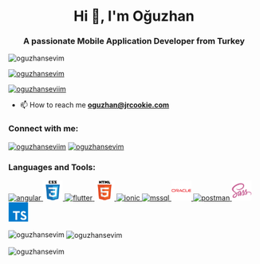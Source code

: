 <h1 align="center">Hi 👋, I'm Oğuzhan</h1>
<h3 align="center">A passionate Mobile Application Developer from Turkey</h3>

<p align="left"> <img src="https://komarev.com/ghpvc/?username=oguzhansevim&label=Profile%20views&color=0e75b6&style=flat" alt="oguzhansevim" /> </p>

<p align="left"> <a href="https://github.com/ryo-ma/github-profile-trophy"><img src="https://github-profile-trophy.vercel.app/?username=oguzhansevim" alt="oguzhansevim" /></a> </p>

<p align="left"> <a href="https://twitter.com/oguzhanseviim" target="blank"><img src="https://img.shields.io/twitter/follow/oguzhanseviim?logo=twitter&style=for-the-badge" alt="oguzhanseviim" /></a> </p>

- 📫 How to reach me **oguzhan@jrcookie.com**

<h3 align="left">Connect with me:</h3>
<p align="left">
<a href="https://twitter.com/oguzhanseviim" target="blank"><img align="center" src="https://raw.githubusercontent.com/rahuldkjain/github-profile-readme-generator/master/src/images/icons/Social/twitter.svg" alt="oguzhanseviim" height="30" width="40" /></a>
<a href="https://linkedin.com/in/oguzhansevim" target="blank"><img align="center" src="https://raw.githubusercontent.com/rahuldkjain/github-profile-readme-generator/master/src/images/icons/Social/linked-in-alt.svg" alt="oguzhansevim" height="30" width="40" /></a>
</p>

<h3 align="left">Languages and Tools:</h3>
<p align="left"> <a href="https://angular.io" target="_blank" rel="noreferrer"> <img src="https://angular.io/assets/images/logos/angular/angular.svg" alt="angular" width="40" height="40"/> </a> <a href="https://www.w3schools.com/css/" target="_blank" rel="noreferrer"> <img src="https://raw.githubusercontent.com/devicons/devicon/master/icons/css3/css3-original-wordmark.svg" alt="css3" width="40" height="40"/> </a> <a href="https://flutter.dev" target="_blank" rel="noreferrer"> <img src="https://www.vectorlogo.zone/logos/flutterio/flutterio-icon.svg" alt="flutter" width="40" height="40"/> </a> <a href="https://www.w3.org/html/" target="_blank" rel="noreferrer"> <img src="https://raw.githubusercontent.com/devicons/devicon/master/icons/html5/html5-original-wordmark.svg" alt="html5" width="40" height="40"/> </a> <a href="https://ionicframework.com" target="_blank" rel="noreferrer"> <img src="https://upload.wikimedia.org/wikipedia/commons/d/d1/Ionic_Logo.svg" alt="ionic" width="40" height="40"/> </a> <a href="https://www.microsoft.com/en-us/sql-server" target="_blank" rel="noreferrer"> <img src="https://www.svgrepo.com/show/303229/microsoft-sql-server-logo.svg" alt="mssql" width="40" height="40"/> </a> <a href="https://www.oracle.com/" target="_blank" rel="noreferrer"> <img src="https://raw.githubusercontent.com/devicons/devicon/master/icons/oracle/oracle-original.svg" alt="oracle" width="40" height="40"/> </a> <a href="https://postman.com" target="_blank" rel="noreferrer"> <img src="https://www.vectorlogo.zone/logos/getpostman/getpostman-icon.svg" alt="postman" width="40" height="40"/> </a> <a href="https://sass-lang.com" target="_blank" rel="noreferrer"> <img src="https://raw.githubusercontent.com/devicons/devicon/master/icons/sass/sass-original.svg" alt="sass" width="40" height="40"/> </a> <a href="https://www.typescriptlang.org/" target="_blank" rel="noreferrer"> <img src="https://raw.githubusercontent.com/devicons/devicon/master/icons/typescript/typescript-original.svg" alt="typescript" width="40" height="40"/> </a> </p>

<p><img align="left" src="https://github-readme-stats.vercel.app/api/top-langs?username=oguzhansevim&show_icons=true&locale=en&layout=compact" alt="oguzhansevim" /></p>

<p>&nbsp;<img align="center" src="https://github-readme-stats.vercel.app/api?username=oguzhansevim&show_icons=true&locale=en" alt="oguzhansevim" /></p>

<p><img align="center" src="https://github-readme-streak-stats.herokuapp.com/?user=oguzhansevim&" alt="oguzhansevim" /></p>
